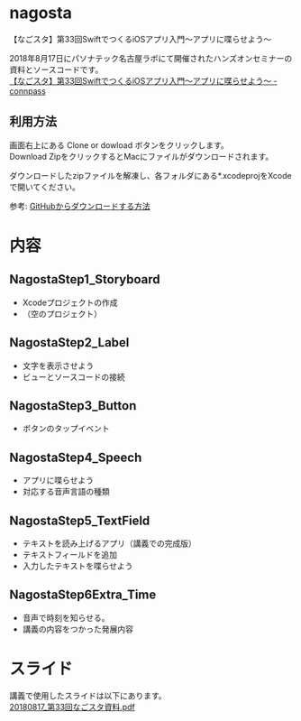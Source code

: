 # nagosta
【なごスタ】第33回SwiftでつくるiOSアプリ入門〜アプリに喋らせよう〜

2018年8月17日にパソナテック名古屋ラボにて開催されたハンズオンセミナーの資料とソースコードです。    
[【なごスタ】第33回SwiftでつくるiOSアプリ入門〜アプリに喋らせよう〜 - connpass](https://nagosuta.connpass.com/event/94564/)

## 利用方法
画面右上にある Clone or dowload ボタンをクリックします。    
Download ZipをクリックするとMacにファイルがダウンロードされます。

ダウンロードしたzipファイルを解凍し、各フォルダにある*.xcodeprojをXcodeで開いてください。

参考: [GitHubからダウンロードする方法](http://www.humblesoft.com/wiki/?GitHubからダウンロードする方法)

# 内容

## NagostaStep1_Storyboard

* Xcodeプロジェクトの作成
* （空のプロジェクト）

## NagostaStep2_Label

* 文字を表示させよう
* ビューとソースコードの接続

## NagostaStep3_Button

* ボタンのタップイベント

## NagostaStep4_Speech

* アプリに喋らせよう
* 対応する音声言語の種類

## NagostaStep5_TextField

* テキストを読み上げるアプリ（講義での完成版）
* テキストフィールドを追加
* 入力したテキストを喋らせよう

## NagostaStep6Extra_Time

* 音声で時刻を知らせる。
* 講義の内容をつかった発展内容

# スライド
講義で使用したスライドは以下にあります。    
[20180817_第33回なごスタ資料.pdf](/docs/20180817_第33回なごスタ資料.pdf)